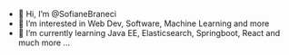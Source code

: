 - 👋 Hi, I’m @SofianeBraneci
- 👀 I’m interested in Web Dev, Software, Machine Learning and more
- 🌱 I’m currently learning Java EE, Elasticsearch, Springboot, React and much more ...


<!---
SofianeBraneci/SofianeBraneci is a ✨ special ✨ repository because its `README.md` (this file) appears on your GitHub profile.
You can click the Preview link to take a look at your changes.
--->
